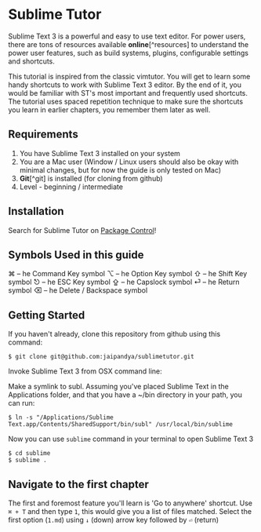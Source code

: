 Sublime Tutor
==============

Sublime Text 3 is a powerful and easy to use text editor. For power users,
there are tons of resources available **online**[^resources] to understand the
power user features, such as build systems, plugins, configurable settings and
shortcuts.

This tutorial is inspired from the classic vimtutor. You will get to learn
some handy shortcuts to work with Sublime Text 3 editor. By the end of it, you
would be familiar with ST's most important and frequently used shortcuts. The
tutorial uses spaced repetition technique to make sure the shortcuts you learn
in earlier chapters, you remember them later as well.

Requirements
-------------

1. You have Sublime Text 3 installed on your system
2. You are a Mac user (Window / Linux users should also be okay with minimal 
   changes, but for now the guide is only tested on Mac)
2. **Git**[^git] is installed (for cloning from github)
3. Level - beginning / intermediate

Installation
-------------

Search for Sublime Tutor on [Package Control](https://sublime.wbond.net/)!


Symbols Used in this guide
---------------------------

⌘ – he Command Key symbol
⌥ – he Option Key symbol
⇧ – he Shift Key symbol
⎋ – he ESC Key symbol
⇪ – he Capslock symbol
⏎ – he Return symbol
⌫ – he Delete / Backspace symbol

Getting Started
----------------

If you haven't already, clone this repository from github using this command:

    $ git clone git@github.com:jaipandya/sublimetutor.git

Invoke Sublime Text 3 from OSX command line:

Make a symlink to subl. Assuming you've placed Sublime Text in the
Applications folder, and that you have a ~/bin directory in your path, you can
run:

    $ ln -s "/Applications/Sublime Text.app/Contents/SharedSupport/bin/subl" /usr/local/bin/sublime

Now you can use `sublime` command in your terminal to open Sublime Text 3

    $ cd sublime
    $ sublime .

Navigate to the first chapter
------------------------------

The first and foremost feature you'll learn is 'Go to anywhere' shortcut. Use
`⌘ + T` and then type `1`, this would give you a list of files matched. Select
the first option (`1.md`) using `↓` (down) arrow key followed by `⏎` (return)


[git]: https://git-scm.com/
[resources]: http://docs.sublimetext.info/en/latest/basic_concepts.html
